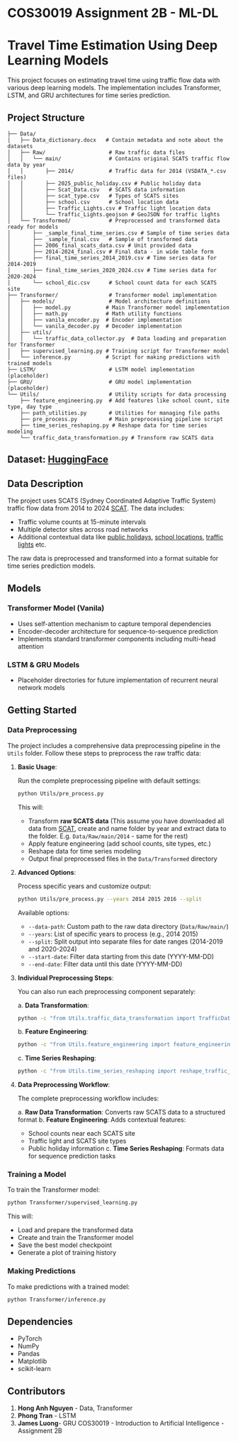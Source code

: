 # COS30019 Assignment 2B - ML-DL
# Travel Time Estimation Using Deep Learning Models

This project focuses on estimating travel time using traffic flow data with various deep learning models. The implementation includes Transformer, LSTM, and GRU architectures for time series prediction.

## Project Structure

```
├── Data/
|   ├── Data_dictionary.docx   # Contain metadata and note about the datasets
│   ├── Raw/                    # Raw traffic data files
│   │   └── main/               # Contains original SCATS traffic flow data by year
│   │       ├── 2014/           # Traffic data for 2014 (VSDATA_*.csv files)
│   │       ├── 2025_public_holiday.csv # Public holiday data
│   │       ├── Scat_Data.csv   # SCATS data information
│   │       ├── scat_type.csv   # Types of SCATS sites
│   │       ├── school.csv      # School location data
│   │       ├── Traffic_Lights.csv # Traffic light location data
│   │       └── Traffic_Lights.geojson # GeoJSON for traffic lights
│   └── Transformed/            # Preprocessed and transformed data ready for models
│       ├── _sample_final_time_series.csv # Sample of time series data
│       ├── _sample_final.csv   # Sample of transformed data
│       ├── 2006_final_scats_data.csv # Unit provided data
│       ├── 2014-2024_final.csv # Final data - in wide table form
│       ├── final_time_series_2014_2019.csv # Time series data for 2014-2019
│       ├── final_time_series_2020_2024.csv # Time series data for 2020-2024
│       └── school_dic.csv      # School count data for each SCATS site
├── Transformer/                # Transformer model implementation
│   ├── models/                 # Model architecture definitions
│   │   ├── model.py           # Main Transformer model implementation
│   │   ├── math.py            # Math utility functions
│   │   ├── vanila_encoder.py  # Encoder implementation
│   │   └── vanila_decoder.py  # Decoder implementation
│   ├── utils/
│   │   └── traffic_data_collector.py  # Data loading and preparation for Transformer
│   ├── supervised_learning.py # Training script for Transformer model
│   └── inference.py           # Script for making predictions with trained models
├── LSTM/                       # LSTM model implementation (placeholder)
├── GRU/                        # GRU model implementation (placeholder)
└── Utils/                      # Utility scripts for data processing
    ├── feature_engineering.py  # Add features like school count, site type, day type
    ├── path_utilities.py       # Utilities for managing file paths
    ├── pre_process.py          # Main preprocessing pipeline script
    ├── time_series_reshaping.py # Reshape data for time series modeling
    └── traffic_data_transformation.py # Transform raw SCATS data
```

## Dataset: [HuggingFace](https://huggingface.co/datasets/PinkBro/vicroads-traffic-signals)

## Data Description

The project uses SCATS (Sydney Coordinated Adaptive Traffic System) traffic flow data from 2014 to 2024 [SCAT](https://opendata.transport.vic.gov.au/dataset/traffic-signal-volume-data). The data includes:
- Traffic volume counts at 15-minute intervals 
- Multiple detector sites across road networks
- Additional contextual data like [public holidays](https://data.gov.au/dataset/ds-dga-b1bc6077-dadd-4f61-9f8c-002ab2cdff10/details?q=Australian%20public%20holidays%20combined%C2%A0(2021%E2%80%91{})), [school locations](https://discover.data.vic.gov.au/dataset/school-locations-2024), [traffic lights](https://discover.data.vic.gov.au/dataset/traffic-lights) etc.

The raw data is preprocessed and transformed into a format suitable for time series prediction models.

## Models

### Transformer Model (Vanila)
- Uses self-attention mechanism to capture temporal dependencies
- Encoder-decoder architecture for sequence-to-sequence prediction
- Implements standard transformer components including multi-head attention

### LSTM & GRU Models
- Placeholder directories for future implementation of recurrent neural network models

## Getting Started

### Data Preprocessing

The project includes a comprehensive data preprocessing pipeline in the `Utils` folder. Follow these steps to preprocess the raw traffic data:

1. **Basic Usage**:

   Run the complete preprocessing pipeline with default settings:
   ```bash
   python Utils/pre_process.py
   ```

   This will:
   - Transform **raw SCATS data** (This assume you have downloaded all data from [SCAT](https://opendata.transport.vic.gov.au/dataset/traffic-signal-volume-data), create and name folder by year and extract data to the folder. E.g. `Data/Raw/main/2014` - same for the rest) 
   - Apply feature engineering (add school counts, site types, etc.)
   - Reshape data for time series modeling
   - Output final preprocessed files in the `Data/Transformed` directory

2. **Advanced Options**:

   Process specific years and customize output:
   ```bash
   python Utils/pre_process.py --years 2014 2015 2016 --split
   ```

   Available options:
   - `--data-path`: Custom path to the raw data directory (`Data/Raw/main/`)
   - `--years`: List of specific years to process (e.g., 2014 2015)
   - `--split`: Split output into separate files for date ranges (2014-2019 and 2020-2024)
   - `--start-date`: Filter data starting from this date (YYYY-MM-DD)
   - `--end-date`: Filter data until this date (YYYY-MM-DD)

3. **Individual Preprocessing Steps**:

   You can also run each preprocessing component separately:

   a. **Data Transformation**:
   ```bash
   python -c "from Utils.traffic_data_transformation import TrafficDataTransformer; transformer = TrafficDataTransformer('Data/Raw/main', years=['2014']); transformer.process_all_years()"
   ```

   b. **Feature Engineering**:
   ```bash
   python -c "from Utils.feature_engineering import feature_engineering; feature_engineering('.')"
   ```

   c. **Time Series Reshaping**:
   ```bash
   python -c "from Utils.time_series_reshaping import reshape_traffic_data; reshape_traffic_data('Data/Transformed/2014_featured_scats_data.csv', 'Data/Transformed/2014_time_series.csv')"
   ```

4. **Data Preprocessing Workflow**:

   The complete preprocessing workflow includes:
   
   a. **Raw Data Transformation**: Converts raw SCATS data to a structured format
   b. **Feature Engineering**: Adds contextual features:
      - School counts near each SCATS site
      - Traffic light and SCATS site types
      - Public holiday information
   c. **Time Series Reshaping**: Formats data for sequence prediction tasks

### Training a Model

To train the Transformer model:

```bash
python Transformer/supervised_learning.py
```

This will:
- Load and prepare the transformed data
- Create and train the Transformer model
- Save the best model checkpoint
- Generate a plot of training history

### Making Predictions

To make predictions with a trained model:

```bash
python Transformer/inference.py
```

## Dependencies

- PyTorch
- NumPy
- Pandas
- Matplotlib
- scikit-learn

## Contributors
1. **Hong Anh Nguyen** - Data, Transformer
2. **Phong Tran** - LSTM
3. **James Luong**- GRU
COS30019 - Introduction to Artificial Intelligence - Assignment 2B
